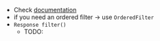 * Check [documentation](https://github.com/dancer1325/rest-assured-wiki/blob/master/Usage.md#filters)
* if you need an ordered filter -> use `OrderedFilter`
* `Response filter()`
  * TODO: